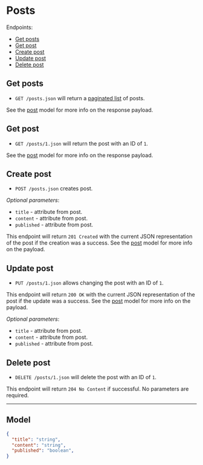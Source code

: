 # Posts

Endpoints:

- [Get posts](#get-posts)
- [Get post](#get-post)
- [Create post](#create-post)
- [Update post](#update-post)
- [Delete post](#delete-post)

## Get posts

- `GET /posts.json` will return a [paginated list](../README.md#pagination) of posts.

<!--
_Optional query parameters_:

* `attribute1` - when set to true, will only return resources that are completed.
* `attribute2` - when set to true, will only return resources that are completed.
-->

See the [post](#model) model for more info on the response payload.

## Get post

- `GET /posts/1.json` will return the post with an ID of `1`.

See the [post](#model) model for more info on the response payload.

## Create post

- `POST /posts.json` creates post.

<!--
**Required parameters**: `attribute1` and `attribute2`.
-->

_Optional parameters_:

* `title` - attribute from post.
* `content` - attribute from post.
* `published` - attribute from post.

This endpoint will return `201 Created` with the current JSON representation of the post if the creation was a success. See the [post](#model) model for more info on the payload.

## Update post

- `PUT /posts/1.json` allows changing the post with an ID of `1`.

This endpoint will return `200 OK` with the current JSON representation of the post if the update was a success. See the [post](#model) model for more info on the payload.

<!--
**Required parameters**: `attribute1` and `attribute2`.
-->

_Optional parameters_:

* `title` - attribute from post.
* `content` - attribute from post.
* `published` - attribute from post.

## Delete post

- `DELETE /posts/1.json` will delete the post with an ID of `1`.

This endpoint will return `204 No Content` if successful. No parameters are required.

---

## Model
```json
{
  "title": "string",
  "content": "string",
  "published": "boolean",
}
```
